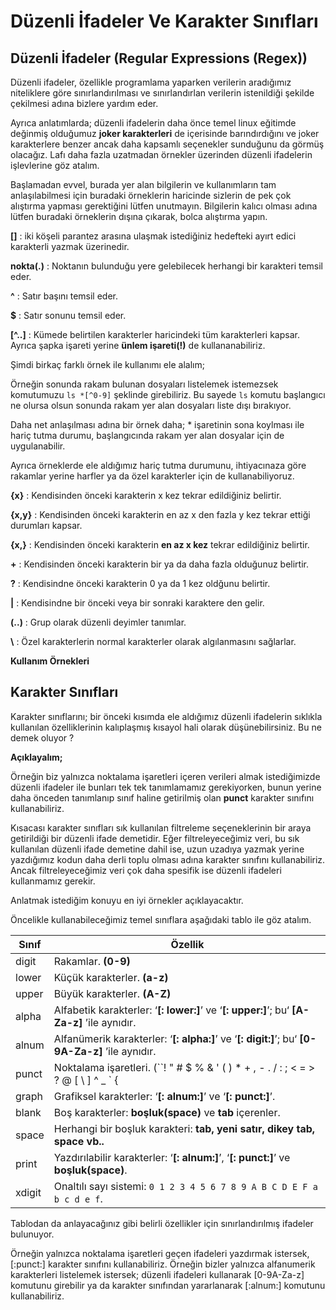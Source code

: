 Düzenli İfadeler Ve Karakter Sınıfları 
=

Düzenli İfadeler (Regular Expressions (Regex))
-
Düzenli ifadeler, özellikle programlama yaparken verilerin aradığımız niteliklere göre sınırlandırılması ve sınırlandırlan verilerin istenildiği şekilde çekilmesi adına bizlere yardım eder.  

Ayrıca anlatımlarda; düzenli ifadelerin daha önce temel linux eğitimde değinmiş olduğumuz **joker karakterleri** de içerisinde barındırdığını ve joker karakterlere benzer ancak daha kapsamlı seçenekler sunduğunu da görmüş olacağız.  Lafı daha fazla uzatmadan örnekler üzerinden düzenli ifadelerin işlevlerine göz atalım. 

Başlamadan evvel, burada yer alan bilgilerin ve kullanımların tam anlaşılabilmesi için buradaki örneklerin haricinde sizlerin de pek çok alıştırma yapması gerektiğini lütfen unutmayın. Bilgilerin kalıcı olması adına lütfen buradaki örneklerin dışına çıkarak, bolca alıştırma yapın.

**[]** :  iki köşeli parantez arasına ulaşmak istediğiniz hedefteki ayırt edici karakterli yazmak üzerinedir.

**nokta(.)** : Noktanın bulunduğu yere gelebilecek herhangi bir karakteri temsil eder.

**^** : Satır başını temsil eder.


**$** : Satır sonunu temsil eder.


**[^..]** : Kümede belirtilen karakterler haricindeki tüm karakterleri kapsar. Ayrıca şapka işareti yerine **ünlem işareti(!)** de kullananabiliriz.

Şimdi birkaç farklı örnek ile kullanımı ele alalım;

Örneğin sonunda rakam bulunan dosyaları listelemek istemezsek komutumuzu `ls *[^0-9]` şeklinde girebiliriz. Bu sayede `ls` komutu başlangıcı ne olursa olsun sonunda rakam yer alan dosyaları liste dışı bırakıyor.



Daha net anlaşılması adına bir örnek daha; * işaretinin sona koylması ile hariç tutma durumu, başlangıcında rakam yer alan dosyalar için de uygulanabilir. 



Ayrıca örneklerde ele aldığımız hariç tutma durumunu, ihtiyacınaza göre rakamlar yerine harfler ya da özel karakterler için de kullanabiliyoruz. 



 
**\{x\}** :  Kendisinden önceki karakterin x kez tekrar edildiğiniz belirtir.

**\{x,y\}** : Kendisinden önceki karakterin en az x den fazla y kez tekrar ettiği durumları kapsar.

**\{x,\}** : Kendisinden önceki karakterin **en az x kez** tekrar edildiğiniz belirtir.

**\+** : Kendisinden önceki karakterin bir ya da daha fazla olduğunuz belirtir.

**\?** : Kendisindne önceki karakterin 0 ya da 1 kez oldğunu belirtir.


**\|** : Kendisindne bir önceki veya bir sonraki karaktere den gelir.

**\(..\)** : Grup olarak düzenli deyimler tanımlar.

**\\** : Özel karakterlerin normal karakterler olarak algılanmasını sağlarlar.

**Kullanım Örnekleri**



Karakter Sınıfları
-

Karakter sınıflarını; bir önceki kısımda ele aldığımız düzenli ifadelerin sıklıkla kullanılan özelliklerinin kalıplaşmış kısayol hali olarak düşünebilirsiniz. Bu ne demek oluyor ? 

**Açıklayalım;**

Örneğin biz yalnızca noktalama işaretleri içeren verileri almak istediğimizde düzenli ifadeler ile bunları tek tek tanımlamamız gerekiyorken, bunun yerine daha önceden tanımlanıp sınıf haline getirilmiş olan **punct** karakter sınıfını kullanabiliriz. 


Kısacası karakter sınıfları sık kullanılan filtreleme seçeneklerinin bir araya getirildiği bir düzenli ifade demetidir. Eğer filtreleyeceğimiz veri, bu sık kullanılan düzenli ifade demetine dahil ise, uzun uzadıya yazmak yerine yazdığımız kodun daha derli toplu olması adına karakter sınıfını kullanabiliriz. Ancak filtreleyeceğimiz veri çok daha spesifik ise düzenli ifadeleri kullanmamız gerekir. 

Anlatmak istediğim konuyu en iyi örnekler açıklayacaktır. 

Öncelikle kullanabileceğimiz temel sınıflara aşağıdaki tablo ile göz atalım.

|Sınıf|Özellik|
|--|--|
|digit|Rakamlar. **(0-9)**|
|lower|Küçük karakterler. **(a-z)** |
|upper|Büyük karakterler. **(A-Z)** |
|alpha|Alfabetik karakterler: ‘**[: lower:]**’ ve ‘**[: upper:]**’; bu‘ **[A-Za-z]** ’ile aynıdır.|
|alnum|Alfanümerik karakterler: ‘**[: alpha:]**’ ve ‘**[: digit:]**’;  bu‘ **[0-9A-Za-z]** ’ile aynıdır.|
|punct|Noktalama işaretleri. (``! " # $ % & ' ( ) * + , - . / : ; < = > ? @ [ \ ] ^ _ ` { | } ~``)|
|graph|Grafiksel karakterler: ‘**[: alnum:]**’ ve ‘**[: punct:]**’. |
|blank|Boş karakterler: **boşluk(space)** ve **tab** içerenler.|
|space|Herhangi bir boşluk karakteri: **tab, yeni satır, dikey tab, space vb..**|
|print|Yazdırılabilir karakterler: ‘**[: alnum:]**’, ‘**[: punct:]**’ ve **boşluk(space)**.|
|xdigit|Onaltılı sayı sistemi: `0 1 2 3 4 5 6 7 8 9 A B C D E F a b c d e f`.|

Tablodan da anlayacağınız gibi belirli özellikler için sınırlandırılmış ifadeler bulunuyor. 

Örneğin yalnızca noktalama işaretleri geçen ifadeleri yazdırmak istersek, [:punct:] karakter sınıfını kullanabiliriz.
Örneğin bizler yalnızca alfanumerik karakterleri listelemek istersek; düzenli ifadeleri kullanarak [0-9A-Za-z] komutunu girebilir ya da karakter sınıfından yararlanarak [:alnum:] komutunu kullanabiliriz. 
